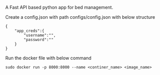 A Fast API based python app for bed management.

Create a config.json with path configs/config.json with below structure

```
{
    "app_creds":{
        "username":"",
        "password":""
    }
}
```

Run the docker file with below command
```
sudo docker run -p 8000:8000 --name <continer_name> <image_name>
```
